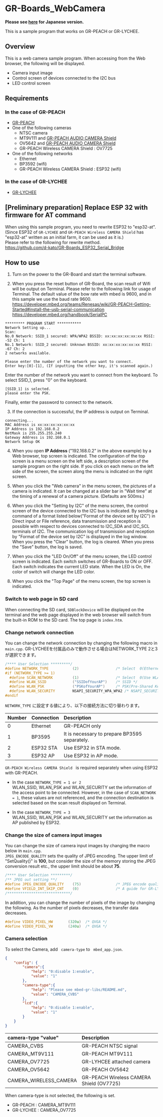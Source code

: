 # GR-Boards_WebCamera
**Please see [here](README_JPN.md) for Japanese version.**  

This is a sample program that works on GR-PEACH or GR-LYCHEE.  

## Overview
This is a web camera sample program. When accessing from the Web browser, the following will be displayed.  

* Camera input image
* Control screen of devices connected to the I2C bus
* LED control screen

## Requirements

### In the case of GR-PEACH
* [GR-PEACH](https://os.mbed.com/platforms/Renesas-GR-PEACH/)
* One of the following cameras  
  * NTSC camera
  * MT9V111 and [GR-PEACH AUDIO CAMERA Shield](https://os.mbed.com/teams/Renesas/wiki/Audio_Camera-shield)
  * OV5642 and [GR-PEACH AUDIO CAMERA Shield](https://os.mbed.com/teams/Renesas/wiki/Audio_Camera-shield)
  * GR-PEACH Wireless CAMERA Shield : OV7725
* One of the following networks
  * Ethernet
  * BP3592 (wifi)
  * GR-PEACH Wireless CAMERA Shield : ESP32 (wifi)


### In the case of GR-LYCHEE
* [GR-LYCHEE](https://os.mbed.com/platforms/Renesas-GR-LYCHEE/)

## [Preliminary preparation] Replace ESP 32 with firmware for AT command
When using this sample program, you need to rewrite ESP32 to "esp32-at".  
(Since ESP32 of ``GR-LYCHEE`` and ``GR-PEACH Wireless CAMERA Shield`` has "esp32-at" written as an initial farm, it can be used as it is.)  
Please refer to the following for rewrite method.  
https://github.com/d-kato/GR-Boards_ESP32_Serial_Bridge  

## How to use
1. Turn on the power to the GR-Board and start the terminal software.

2. When you press the reset button of GR-Board, the scan result of Wifi will be output on Terminal. Please refer to the following link for usage of Terminal. The default value of the bow rate with mbed is 9600, and in this sample we use the baud rate 9600.   
  https://developer.mbed.org/teams/Renesas/wiki/GR-PEACH-Getting-Started#install-the-usb-serial-communication  
  https://developer.mbed.org/handbook/SerialPC  

  ```
  ********* PROGRAM START ***********
  Network Setting up...
  Scan:
  No.0 Network: SSID_1 secured: WPA/WPA2 BSSID: xx:xx:xx:xx:xx:xx RSSI: -52 Ch: 1
  No.1 Network: SSID_2 secured: Unknown BSSID: xx:xx:xx:xx:xx:xx RSSI: -67 Ch: 2
  2 networks available.

  Please enter the number of the network you want to connect.
  Enter key:[0]-[1], (If inputting the other key, it's scanned again.)
  ```

  Enter the number of the network you want to connect from the keyboard.
  To select SSID_1, press "0" on the keyboard.  

  ```
  [SSID_1] is selected.
  please enter the PSK.
  ```

  Finally, enter the password to connect to the network.    

3. If the connection is successful, the IP address is output on Terminal.  
  ```
  connecting...
  MAC Address is xx:xx:xx:xx:xx:xx
  IP Address is 192.168.0.2
  NetMask is 255.255.255.240
  Gateway Address is 192.168.0.1
  Network Setup OK
  ```

4. When you open **IP Address** ("192.168.0.2" in the above example) by a Web browser, top screen is indicated. The configuration of the top screen is a menu screen on the left side, a description screen of the sample program on the right side. If you click on each menu on the left side of the screen, the screen along the menu is indicated on the right screen.

5. When you click the "Web camera" in the menu screen, the pictures of a camera is indicated. It can be changed at a slider bar in "Wait time" at the timing of a renewal of a camera picture. (Defaults are 500ms.)

6. When you click the "Setting by I2C" of the menu screen, the control screen of the device connected to the I2C bus is indicated. By sending a command of a format listed below("Format of the device set by I2C") in Direct input or File reference, data transmission and reception is possible with respect to devices connected to I2C_SDA and I2C_SCL terminals of I2C. The communication log of transmission and reception by "Format of the device set by I2C" is displayed in the log window. When you press the "Clear" button, the log is cleared. When you press the "Save" button, the log is saved.  

7. When you click the "LED On/Off" of the menu screen, the LED control screen is indicated. Each switch switches of GR-Boards to ON or OFF. Each switch indicates the current LED state. When the LED is On, the color of switch will change the LED color.

8. When you click the "Top Page" of the menu screen, the top screen is indicated.


### Switch to web page in SD card
When connecting the SD card, ``SDBlockDevice`` will be displayed on the terminal and the web page displayed in the web browser will switch from the built-in ROM to the SD card. The top page is ``index.htm``.  


### Change network connection
You can change the network connection by changing the following macro in ``main.cpp``.
GR-LYCHEEを付属品のみで動作させる場合はNETWORK_TYPE 2と3が選択できます。  

```cpp
/**** User Selection *********/
#define NETWORK_TYPE           (2)                 /* Select  0(Ethernet), 1(BP3595), 2(ESP32 STA) ,3(ESP32 AP) */
#if (NETWORK_TYPE >= 1)
  #define SCAN_NETWORK         (1)                 /* Select  0(Use WLAN_SSID, WLAN_PSK, WLAN_SECURITY) or 1(To select a network using the terminal.) */
  #define WLAN_SSID            ("SSIDofYourAP")    /* SSID */
  #define WLAN_PSK             ("PSKofYourAP")     /* PSK(Pre-Shared Key) */
  #define WLAN_SECURITY        NSAPI_SECURITY_WPA_WPA2 /* NSAPI_SECURITY_NONE, NSAPI_SECURITY_WEP, NSAPI_SECURITY_WPA, NSAPI_SECURITY_WPA2 or NSAPI_SECURITY_WPA_WPA2 */
#endif
```

``NETWORK_TYPE`` に設定する値により、以下の接続方法に切り替わります。  

| Number | Connection | Description                                   |
|:-------|:-----------|:----------------------------------------------|
| 0      | Ethernet   | GR-PEACH only                                 |
| 1      | BP3595     | It is necessary to prepare BP3595 separately. |
| 2      | ESP32 STA  | Use ESP32 in STA mode.                        |
| 3      | ESP32 AP   | Use ESP32 in AP mode.                         |

``GR-PEACH Wireless CAMERA Shield `` is required separately when using ESP32 with GR-PEACH.  

* In the case ``NETWORK_TYPE = 1 or 2``  
  WLAN_SSID, WLAN_PSK and WLAN_SECURITY set the information of the access point to be connected. However, in the case of ``SCAN_NETWORK = 1``, these values are not referenced, and the connection destination is selected based on the scan result displayed on Terminal.  

* In the case ``NETWORK_TYPE = 3``  
 WLAN_SSID, WLAN_PSK and WLAN_SECURITY set the information as AP published by ESP32.  

### Change the size of camera input images
You can change the size of camera input images by changing the macro below in ``main.cpp``.   
``JPEG_ENCODE_QUALITY`` sets the quality of JPEG encoding.
The upper limit of "SetQuality()" is **100**, but consider the size of the memory storing the JPEG conversion result etc., the upper limit should be about **75**.  

```cpp
/**** User Selection *********/
/** JPEG out setting **/
#define JPEG_ENCODE_QUALITY    (75)                /* JPEG encode quality (min:1, max:75 (Considering the size of JpegBuffer, about 75 is the upper limit.)) */
#define VFIELD_INT_SKIP_CNT    (0)                 /* A guide for GR-LYCHEE.  0:60fps, 1:30fps, 2:20fps, 3:15fps, 4:12fps, 5:10fps */
/*****************************/
```

In addition, you can change the number of pixels of the image by changing the following. As the number of pixels decreases, the transfer data decreases.

```cpp
#define VIDEO_PIXEL_HW       (320u)  /* QVGA */
#define VIDEO_PIXEL_VW       (240u)  /* QVGA */
```

### Camera selection
To select the Camera, add `` camera-type`` to `` mbed_app.json``.  
```json
{
    "config": {
        "camera":{
            "help": "0:disable 1:enable",
            "value": "1"
        },
        "camera-type":{
            "help": "Please see mbed-gr-libs/README.md",
            "value": "CAMERA_CVBS"
        },
        "lcd":{
            "help": "0:disable 1:enable",
            "value": "1"
        }
    }
}
```

| camera-type "value"     | Description                        |
|:------------------------|:-----------------------------------|
| CAMERA_CVBS             | GR-PEACH NTSC signal               |
| CAMERA_MT9V111          | GR-PEACH MT9V111                   |
| CAMERA_OV7725           | GR-LYHCEE attached camera          |
| CAMERA_OV5642           | GR-PEACH OV5642                    |
| CAMERA_WIRELESS_CAMERA  | GR-PEACH Wireless CAMERA Shield (OV7725) |

When camera-type is not selected, the following is set.  
* GR-PEACH : CAMERA_MT9V111  
* GR-LYCHEE : CAMERA_OV7725  
